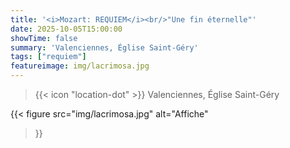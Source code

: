 ```yaml
---
title: '<i>Mozart: REQUIEM</i><br/>"Une fin éternelle"'
date: 2025-10-05T15:00:00
showTime: false
summary: 'Valenciennes, Église Saint-Géry'
tags: ["requiem"]
featureimage: img/lacrimosa.jpg
---
```


> {{< icon "location-dot" >}} Valenciennes, Église Saint-Géry

{{< figure
    src="img/lacrimosa.jpg"
    alt="Affiche"
>}}

